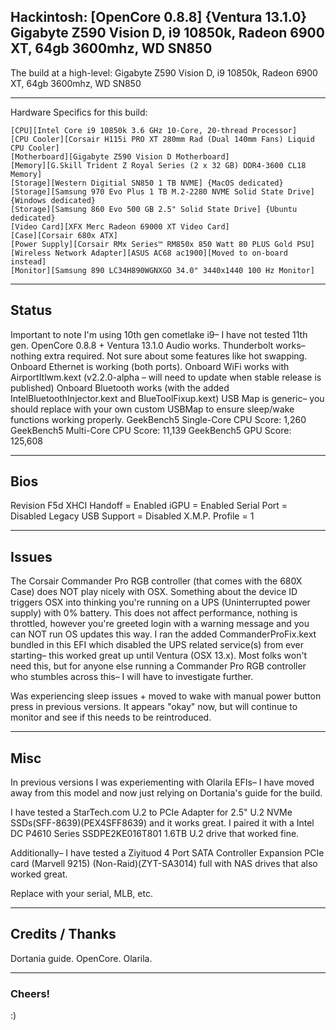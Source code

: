## Hackintosh: [OpenCore 0.8.8] {Ventura 13.1.0} Gigabyte Z590 Vision D, i9 10850k, Radeon 6900 XT, 64gb 3600mhz, WD SN850
The build at a high-level: Gigabyte Z590 Vision D, i9 10850k, Radeon 6900 XT, 64gb 3600mhz, WD SN850

_________________________________

Hardware Specifics for this build: 
```
[CPU][Intel Core i9 10850k 3.6 GHz 10-Core, 20-thread Processor]
[CPU Cooler][Corsair H115i PRO XT 280mm Rad (Dual 140mm Fans) Liquid CPU Cooler]
[Motherboard][Gigabyte Z590 Vision D Motherboard]
[Memory][G.Skill Trident Z Royal Series (2 x 32 GB) DDR4-3600 CL18 Memory]
[Storage][Western Digitial SN850 1 TB NVME] {MacOS dedicated} 
[Storage][Samsung 970 Evo Plus 1 TB M.2-2280 NVME Solid State Drive] {Windows dedicated}
[Storage][Samsung 860 Evo 500 GB 2.5" Solid State Drive] {Ubuntu dedicated}
[Video Card][XFX Merc Radeon 69000 XT Video Card]
[Case][Corsair 680x ATX]
[Power Supply][Corsair RMx Series™ RM850x 850 Watt 80 PLUS Gold PSU]
[Wireless Network Adapter][ASUS AC68 ac1900][Moved to on-board instead]
[Monitor][Samsung 890 LC34H890WGNXGO 34.0" 3440x1440 100 Hz Monitor]
```
_________________________________

## Status
Important to note I'm using 10th gen cometlake i9– I have not tested 11th gen.
OpenCore 0.8.8 + Ventura 13.1.0
Audio works.
Thunderbolt works– nothing extra required. Not sure about some features like hot swapping.
Onboard Ethernet is working (both ports).
Onboard WiFi works with AirportItlwm.kext (v2.2.0-alpha – will need to update when stable release is published)
Onboard Bluetooth works (with the added IntelBluetoothInjector.kext and BlueToolFixup.kext)
USB Map is generic– you should replace with your own custom USBMap to ensure sleep/wake functions working properly.
GeekBench5 Single-Core CPU Score: 1,260
GeekBench5 Multi-Core CPU Score: 11,139
GeekBench5 GPU Score: 125,608 

_________________________________

## Bios
Revision F5d
XHCI Handoff = Enabled
iGPU = Enabled
Serial Port = Disabled
Legacy USB Support = Disabled
X.M.P. Profile = 1

_________________________________

## Issues
The Corsair Commander Pro RGB controller (that comes with the 680X Case) does NOT play nicely with OSX. Something about the device ID triggers OSX into thinking you're running on a UPS (Uninterrupted power supply) with 0% battery. This does not affect performance, nothing is throttled, however you're greeted login with a warning message and you can NOT run OS updates this way. I ran the added CommanderProFix.kext bundled in this EFI which disabled the UPS related service(s) from ever starting– this worked great up until Ventura (OSX 13.x). Most folks won't need this, but for anyone else running a Commander Pro RGB controller who stumbles across this– I will have to investigate further.

Was experiencing sleep issues + moved to wake with manual power button press in previous versions. It appears "okay" now, but will continue to monitor and see if this needs to be reintroduced. 
_________________________________

## Misc
In previous versions I was experiementing with Olarila EFIs– I have moved away from this model and now just relying on Dortania's guide for the build.

I have tested a StarTech.com U.2 to PCIe Adapter for 2.5" U.2 NVMe SSDs(SFF-8639)(PEX4SFF8639) and it works great. I paired it with a Intel DC P4610 Series SSDPE2KE016T801 1.6TB U.2 drive that worked fine.

Additionally– I have tested a Ziyituod 4 Port SATA Controller Expansion PCIe card (Marvell 9215) (Non-Raid)(ZYT-SA3014) full with NAS drives that also worked great.

Replace with your serial, MLB, etc.

_________________________________

## Credits / Thanks
Dortania guide. OpenCore. Olarila.

_________________________________

### Cheers!
:)
